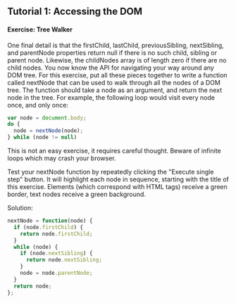 ## Tutorial 1: Accessing the DOM

#### Exercise: Tree Walker

One final detail is that the firstChild, lastChild, previousSibling, nextSibling, and parentNode properties return null if there is no such child, sibling or parent node. Likewise, the childNodes array is of length zero if there are no child nodes.
You now know the API for navigating your way around any DOM tree. For this exercise, put all these pieces together to write a function called nextNode that can be used to walk through all the nodes of a DOM tree. The function should take a node as an argument, and return the next node in the tree. For example, the following loop would visit every node once, and only once:

``` javascript
var node = document.body;
do {
  node = nextNode(node);
} while (node != null)
```

This is not an easy exercise, it requires careful thought. Beware of infinite loops which may crash your browser.

Test your nextNode function by repeatedly clicking the "Execute single step" button. It will highlight each node in sequence, starting with the title of this exercise. Elements (which correspond with HTML tags) receive a green border, text nodes receive a green background.

Solution:
``` javascript
nextNode = function(node) {
  if (node.firstChild) {
    return node.firstChild;
  }
  while (node) {
    if (node.nextSibling) {
      return node.nextSibling;
    }
    node = node.parentNode;
  }
  return node;
};
```